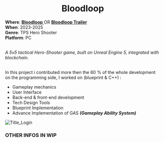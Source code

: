 <h1 align="center"> Bloodloop </h1>
<b>Where</b>: <a href="https://www.bloodloop.com/home"> <b>Bloodloop</b> </a> OR  <a href="https://www.youtube.com/watch?v=hSj4-CQ8qsE"> <b>Bloodloop Trailer</b> </a>  <br />
<b>When</b>: 2023-2025 <br />
<b>Genre</b>: TPS Hero Shooter  <br />
<b>Platform</b>: PC <br /><br />
  
<i> A 5v5 tactical Hero-Shooter game, built on Unreal Engine 5, integrated with blockchain.</i> <br /><br />


In this project i contributed more then the 60 % of the whole development on the programming side, I worked on (blueprint & C++) :

- Gameplay mechanics
- User Interface
- Back-end & front-end development
- Tech Design Tools
- Blueprint Implementation
- Advance Implementation of GAS _**(Gameplay Ability System)**_ 


![Title_Login](https://github.com/user-attachments/assets/8af4e79e-33b4-40aa-9e81-8251b9beec81)


### OTHER INFOS IN WIP

